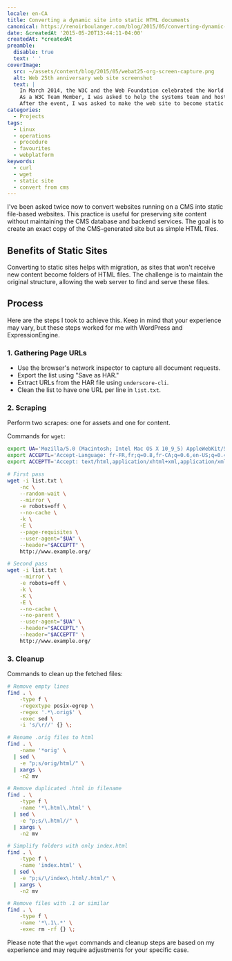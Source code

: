 ```yaml
---
locale: en-CA
title: Converting a dynamic site into static HTML documents
canonical: https://renoirboulanger.com/blog/2015/05/converting-dynamic-site-static-copy/
date: &createdAt '2015-05-20T13:44:11-04:00'
createdAt: *createdAt
preamble:
  disable: true
  text: ' '
coverImage:
  src: ~/assets/content/blog/2015/05/webat25-org-screen-capture.png
  alt: Web 25th anniversary web site screenshot
  text: |
    In March 2014, the W3C and the Web Foundation celebrated the World Wide Web 24th anniversary.
    As a W3C Team Member, I was asked to help the systems team and host the event’s web site.
    After the event, I was asked to make the web site to become static HTML documents so the systems team wouldn’t have to maintain the CMS it was using.
categories:
  - Projects
tags:
  - Linux
  - operations
  - procedure
  - favourites
  - webplatform
keywords:
  - curl
  - wget
  - static site
  - convert from cms
---
```

I've been asked twice now to convert websites running on a CMS into static file-based websites. This practice is useful for preserving site content without maintaining the CMS database and backend services. The goal is to create an exact copy of the CMS-generated site but as simple HTML files.

## Benefits of Static Sites
Converting to static sites helps with migration, as sites that won't receive new content become folders of HTML files. The challenge is to maintain the original structure, allowing the web server to find and serve these files.

## Process
Here are the steps I took to achieve this. Keep in mind that your experience may vary, but these steps worked for me with WordPress and ExpressionEngine.

### 1. Gathering Page URLs
- Use the browser's network inspector to capture all document requests.
- Export the list using "Save as HAR."
- Extract URLs from the HAR file using `underscore-cli`.
- Clean the list to have one URL per line in `list.txt`.

### 2. Scraping
Perform two scrapes: one for assets and one for content.

Commands for `wget`:
```bash
export UA='Mozilla/5.0 (Macintosh; Intel Mac OS X 10_9_5) AppleWebKit/537.36 (KHTML, like Gecko) Chrome/40.0.2214.94 Safari/537.36'
export ACCEPTL='Accept-Language: fr-FR,fr;q=0.8,fr-CA;q=0.6,en-US;q=0.4,en;q=0.2'
export ACCEPTT='Accept: text/html,application/xhtml+xml,application/xml;q=0.9,image/webp,*/*;q=0.8'

# First pass
wget -i list.txt \
    -nc \
    --random-wait \
    --mirror \
    -e robots=off \
    --no-cache \
    -k \
    -E \
    --page-requisites \
    --user-agent="$UA" \
    --header="$ACCEPTT" \
    http://www.example.org/

# Second pass
wget -i list.txt \
    --mirror \
    -e robots=off \
    -k \
    -K \
    -E \
    --no-cache \
    --no-parent \
    --user-agent="$UA" \
    --header="$ACCEPTL" \
    --header="$ACCEPTT" \
    http://www.example.org/
```

### 3. Cleanup
Commands to clean up the fetched files:

```bash
# Remove empty lines
find . \
    -type f \
    -regextype posix-egrep \
    -regex '.*\.orig$' \
    -exec sed \
    -i 's/\r//' {} \;

# Rename .orig files to html
find . \
    -name '*orig' \
  | sed \
    -e "p;s/orig/html/" \
  | xargs \
    -n2 mv

# Remove duplicated .html in filename
find . \
    -type f \
    -name '*\.html\.html' \
  | sed \
    -e "p;s/\.html//" \
  | xargs \
    -n2 mv

# Simplify folders with only index.html
find . \
    -type f \
    -name 'index.html' \
  | sed \
    -e "p;s/\/index\.html/.html/" \
  | xargs \
    -n2 mv

# Remove files with .1 or similar
find . \
    -type f \
    -name '*\.1\.*' \
    -exec rm -rf {} \;
```

Please note that the `wget` commands and cleanup steps are based on my experience and may require adjustments for your specific case.
